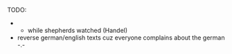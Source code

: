 TODO:
* + while shepherds watched (Handel)
* reverse german/english texts cuz everyone complains about the german -.-
